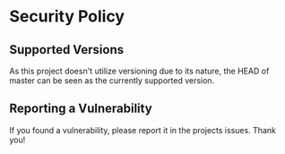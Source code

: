 # Security Policy

## Supported Versions

As this project doesn't utilize versioning due to its nature, the HEAD of master can be seen as the currently supported version.

<!--
| Version | Supported          |
| ------- | ------------------ |
| 5.1.x   | :white_check_mark: |
| 5.0.x   | :x:                |
| 4.0.x   | :white_check_mark: |
| < 4.0   | :x:                |
-->

## Reporting a Vulnerability

If you found a vulnerability, please report it in the projects issues. Thank you!
